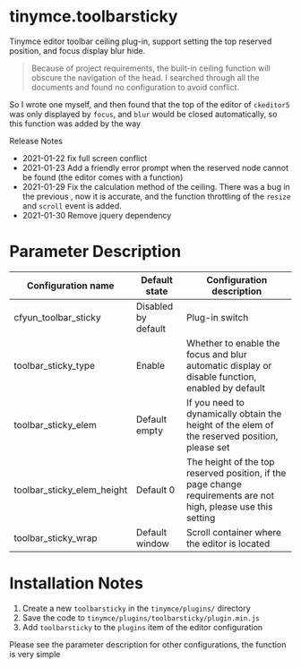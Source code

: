 # tinymce.toolbarsticky
Tinymce editor toolbar ceiling plug-in, support setting the top reserved position, and focus display blur hide.

> Because of project requirements, the built-in ceiling function will obscure the navigation of the head. I searched through all the documents and found no configuration to avoid conflict.

So I wrote one myself, and then found that the top of the editor of `ckeditor5` was only displayed by `focus`, and `blur` would be closed automatically, so this function was added by the way

Release Notes

- 2021-01-22 fix full screen conflict
- 2021-01-23 Add a friendly error prompt when the reserved node cannot be found (the editor comes with a function)
- 2021-01-29 Fix the calculation method of the ceiling. There was a bug in the previous , now it is accurate, and the function throttling of the `resize` and `scroll` event is added.
- 2021-01-30 Remove jquery dependency

# Parameter Description

| Configuration name | Default state | Configuration description |
| --- | --- | --- |
| cfyun\_toolbar\_sticky | Disabled by default | Plug-in switch |
| toolbar\_sticky\_type | Enable | Whether to enable the focus and blur automatic display or disable function, enabled by default |
| toolbar\_sticky\_elem | Default empty | If you need to dynamically obtain the height of the elem of the reserved position, please set |
| toolbar\_sticky\_elem_height | Default 0 | The height of the top reserved position, if the page change requirements are not high, please use this setting |
| toolbar\_sticky\_wrap | Default window | Scroll container where the editor is located |

# Installation Notes


1. Create a new `toolbarsticky` in the `tinymce/plugins/` directory
2. Save the code to `tinymce/plugins/toolbarsticky/plugin.min.js`
3. Add `toolbarsticky` to the `plugins` item of the editor configuration


Please see the parameter description for other configurations, the function is very simple
